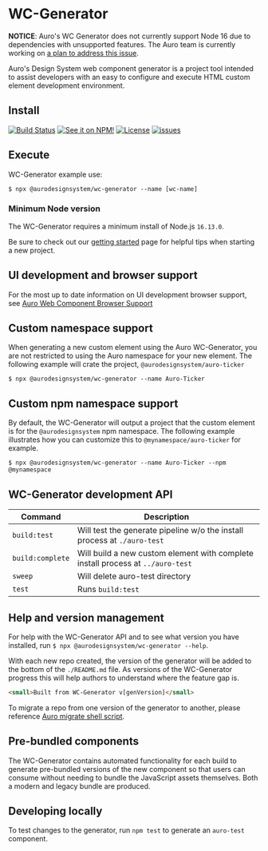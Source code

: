 # WC-Generator

<link rel="stylesheet" href="https://unpkg.com/@alaskaairux/design-tokens@latest/dist/tokens/CSSCustomProperties.css" />
<link rel="stylesheet" href="https://unpkg.com/@alaskaairux/webcorestylesheets@latest/dist/bundled/essentials.css" />

**NOTICE**: Auro's WC Generator does not currently support Node 16 due to dependencies with unsupported features. The Auro team is currently working on [a plan to address this issue](https://github.com/AlaskaAirlines/WC-Generator/issues/226).

Auro's Design System web component generator is a project tool intended to assist developers with an easy to configure and execute HTML custom element development environment.

## Install

[![Build Status](https://img.shields.io/github/workflow/status/AlaskaAirlines/WC-Generator/Test%20and%20publish?branch=master&style=for-the-badge)](https://github.com/AlaskaAirlines/WC-Generator/actions?query=workflow%3A%22test+and+publish%22)
[![See it on NPM!](https://img.shields.io/npm/v/@aurodesignsystem/wc-generator.svg?style=for-the-badge&color=orange)](https://www.npmjs.com/package/@aurodesignsystem/wc-generator)
[![License](https://img.shields.io/npm/l/@aurodesignsystem/wc-generator.svg?color=blue&style=for-the-badge)](https://www.apache.org/licenses/LICENSE-2.0)
[![issues](https://img.shields.io/github/issues-raw/AlaskaAirlines/WC-Generator?style=for-the-badge)](https://github.com/AlaskaAirlines/WC-Generator/issues)

## Execute

WC-Generator example use:

```
$ npx @aurodesignsystem/wc-generator --name [wc-name]
```

### Minimum Node version

The WC-Generator requires a minimum install of Node.js `16.13.0`.

Be sure to check out our [getting started](https://auro.alaskaair.com/aurolabs/minors) page for helpful tips when starting a new project.

## UI development and browser support

For the most up to date information on UI development browser support, see [Auro Web Component Browser Support](https://auro.alaskaair.com/support/browsersSupport)

## Custom namespace support

When generating a new custom element using the Auro WC-Generator, you are not restricted to using the Auro namespace for your new element. The following example will crate the project, `@aurodesignsystem/auro-ticker`

```shell
$ npx @aurodesignsystem/wc-generator --name Auro-Ticker
```

## Custom npm namespace support

By default, the WC-Generator will output a project that the custom element is for the `@aurodesignsystem` npm namespace. The following example illustrates how you can customize this to `@mynamespace/auro-ticker` for example.

```shell
$ npx @aurodesignsystem/wc-generator --name Auro-Ticker --npm @mynamespace
```

## WC-Generator development API

| Command | Description |
| --- | --- |
| `build:test` | Will test the generate pipeline w/o the install process at `./auro-test`
| `build:complete` | Will build a new custom element with complete install process at `../auro-test`
| `sweep` | Will delete auro-test directory
| `test` | Runs `build:test`

## Help and version management

For help with the WC-Generator API and to see what version you have installed, run `$ npx @aurodesignsystem/wc-generator --help`.

With each new repo created, the version of the generator will be added to the bottom of the `./README.md` file. As versions of the WC-Generator progress this will help authors to understand where the feature gap is.

```html
<small>Built from WC-Generator v[genVersion]</small>
```

To migrate a repo from one version of the generator to another, please reference [Auro migrate shell script](https://auro.alaskaair.com/getting-started/developers/generator/upgrade).

## Pre-bundled components

The WC-Generator contains automated functionality for each build to generate pre-bundled versions of the new component so that users can consume without needing to bundle the JavaScript assets themselves. Both a modern and legacy bundle are produced.

## Developing locally
To test changes to the generator, run `npm test` to generate an `auro-test` component.
